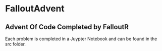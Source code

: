 # FalloutAdvent
## Advent Of Code Completed by FalloutR
Each problem is completed in a Juypter Notebook and can be found in the src folder.
